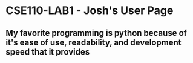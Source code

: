 # CSE110-LAB1 - Josh's User Page

## My favorite programming is python because of it's ease of use, readability, and development speed that it provides
